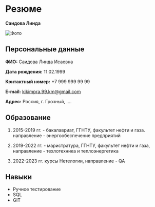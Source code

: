 # Резюме

**Саидова Линда** 

![Фото](https://kartinkived.ru/wp-content/uploads/2021/11/devushka-so-spiny-s-fotoapparatom.jpg)

## Персональные данные

**ФИО:** Саидова Линда Исаевна

**Дата рождения:** 11.02.1999

**Контактный номер:** +7 999 999 99 99

**E-mail:** kikimpra.99.km@gmail.com

**Адрес:** Россия, г. Грозный, ....

## Обрaзование
1. 2015-2019 гг. - бакалавриат, ГГНТУ,
факультет нефти и газа.
направление - энергообеспечение предприятий

2. 2019-2022 гг. - маристратура, ГГНТУ,
факультет нефти и газа,
направление - техлотехника и теплоэнергетика 

3. 2022-2023 гг. курсы Нетелогии,
направление - QA

## Навыки

- Ручное тестирование
- SQL
- GIT
